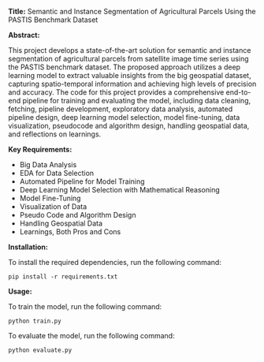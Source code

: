 **Title:** Semantic and Instance Segmentation of Agricultural Parcels Using the PASTIS Benchmark Dataset

**Abstract:**

This project develops a state-of-the-art solution for semantic and instance segmentation of agricultural parcels from satellite image time series using the PASTIS benchmark dataset. The proposed approach utilizes a deep learning model to extract valuable insights from the big geospatial dataset, capturing spatio-temporal information and achieving high levels of precision and accuracy. The code for this project provides a comprehensive end-to-end pipeline for training and evaluating the model, including data cleaning, fetching, pipeline development, exploratory data analysis, automated pipeline design, deep learning model selection, model fine-tuning, data visualization, pseudocode and algorithm design, handling geospatial data, and reflections on learnings.

**Key Requirements:**

* Big Data Analysis
* EDA for Data Selection
* Automated Pipeline for Model Training
* Deep Learning Model Selection with Mathematical Reasoning
* Model Fine-Tuning
* Visualization of Data
* Pseudo Code and Algorithm Design
* Handling Geospatial Data
* Learnings, Both Pros and Cons

**Installation:**

To install the required dependencies, run the following command:

```
pip install -r requirements.txt
```

**Usage:**

To train the model, run the following command:

```
python train.py
```

To evaluate the model, run the following command:

```
python evaluate.py
```
